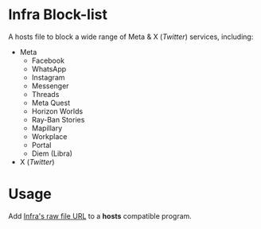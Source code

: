 # Infra Block-list

A hosts file to block a wide range of Meta & X (*Twitter*) services, including:

- Meta
  - Facebook
  - WhatsApp
  - Instagram
  - Messenger
  - Threads
  - Meta Quest
  - Horizon Worlds
  - Ray-Ban Stories
  - Mapillary
  - Workplace
  - Portal
  - Diem (Libra)
- X (*Twitter*)

# Usage

Add [Infra's raw file URL](https://raw.githubusercontent.com/DestroyerBDT/Infra/refs/heads/main/Infra.txt) to a **hosts** compatible program.